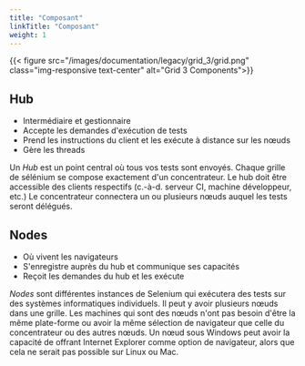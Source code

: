 ```yaml
---
title: "Composant"
linkTitle: "Composant"
weight: 1
---
```


{{< figure src="/images/documentation/legacy/grid_3/grid.png" class="img-responsive text-center" alt="Grid 3 Components">}}

## Hub
* Intermédiaire et gestionnaire
* Accepte les demandes d'exécution de tests
* Prend les instructions du client et les exécute à distance sur les nœuds
* Gère les threads

Un _Hub_ est un point central où tous
vos tests sont envoyés.
Chaque grille de sélénium se compose exactement
d'un concentrateur. Le hub doit être accessible
des clients respectifs (c.-à-d. serveur CI, machine développeur, etc.)
Le concentrateur connectera un ou plusieurs nœuds
auquel les tests seront délégués.

## Nodes

* Où vivent les navigateurs
* S'enregistre auprès du hub et communique ses capacités
* Reçoit les demandes du hub et les exécute

_Nodes_ sont différentes instances de Selenium
qui exécutera des tests sur des
systèmes informatiques individuels.
Il peut y avoir plusieurs nœuds dans une grille.
Les machines qui sont des nœuds n'ont
pas besoin d'être la même plate-forme
ou avoir la même sélection de navigateur
que celle du concentrateur ou des autres nœuds.
Un nœud sous Windows peut avoir la capacité de
offrant Internet Explorer comme option de navigateur,
alors que cela ne serait pas possible sur Linux ou Mac.

